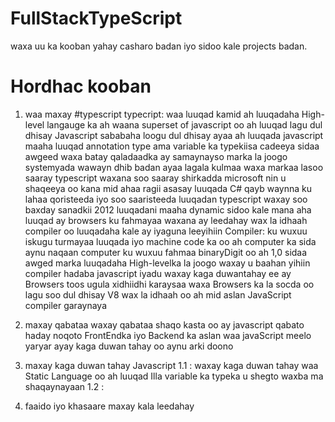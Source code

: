 # FullStackTypeScript
waxa uu ka kooban yahay casharo badan iyo sidoo kale projects badan.


# Hordhac kooban 
1. waa maxay #typescript
typecript: waa luuqad kamid ah luuqadaha High-level langauge ka ah 
waana superset of javascript oo ah luuqad lagu dul dhisay Javascript 
sababaha loogu dul dhisay ayaa ah luuqada javascript maaha luuqad 
annotation type ama variable ka typekiisa cadeeya 
sidaa awgeed waxa batay qaladaadka ay samaynayso marka la joogo 
systemyada wawayn dhib badan ayaa lagala kulmaa 
waxa markaa lasoo saaray typescript 
waxana soo saaray shirkadda microsoft nin u shaqeeya oo kana mid ahaa 
ragii asasay luuqada C# qayb waynna ku lahaa qoristeeda iyo soo saaristeeda luuqadan typescript waxay soo baxday 
sanadkii 2012 
luuqadani maaha dynamic sidoo kale mana aha luuqad ay 
browsers ku fahmayaa waxana ay leedahay wax la idhaah 
compiler oo luuqadaha kale ay iyaguna leeyihiin 
Compiler: ku wuxuu iskugu turmayaa luuqada iyo machine code ka oo ah computer ka 
sida aynu naqaan computer ku wuxuu fahmaa binaryDigit oo ah 1,0 
sidaa awged marka luuqadaha High-levelka la joogo waxay u baahan yihiin compiler 
hadaba javascript iyadu waxay kaga duwantahay ee ay Browsers toos ugula xidhiidhi karaysaa 
waxa Browsers ka la socda oo lagu soo dul dhisay V8 wax la idhaah oo ah mid aslan JavaScript compiler garaynaya 


2. maxay qabataa 
waxay qabataa shaqo kasta oo ay javascript qabato 
haday noqoto FrontEndka 
iyo Backend ka 
aslan waa javaScript meelo yaryar ayay kaga duwan tahay oo aynu arki doono 
3. maxay kaga duwan tahay Javascript 
1.1 : waxay kaga duwan tahay waa Static Language oo ah luuqad Illa variable ka typeka u shegto waxba ma shaqaynayaan 
1.2 : 
4. faaido iyo khasaare maxay kala leedahay 

